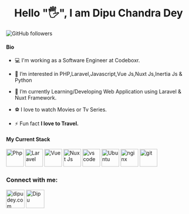 <h1 align="center">Hello "🖐️", I am Dipu Chandra Dey</h1>

![GitHub followers](https://img.shields.io/github/followers/dipudey?logo=GitHub&style=for-the-badge)


#### Bio
- 💻 I'm working as a Software Engineer at Codeboxr.

- 👀 I’m interested in PHP,Laravel,Javascript,Vue Js,Nuxt Js,Inertia Js & Python

- 🌱 I’m currently Learning/Developing Web Application using Laravel & Nuxt Framework.

- ⚽ I love to watch Movies or Tv Series.

- ⚡ Fun fact **I love to Travel.**

#### My Current Stack

<img height="48" src="https://cdn-icons-png.flaticon.com/512/5968/5968332.png" alt="Php"> <img height="48" src="https://upload.wikimedia.org/wikipedia/commons/9/9a/Laravel.svg" alt="Laravel"> <img height="48" src="https://upload.wikimedia.org/wikipedia/commons/9/95/Vue.js_Logo_2.svg" alt="Vue"> <img height="48" src="https://upload.wikimedia.org/wikipedia/commons/a/ae/Nuxt_logo.svg" alt="Nuxt Js"> <img height="48" src="https://upload.wikimedia.org/wikipedia/commons/9/9a/Visual_Studio_Code_1.35_icon.svg" alt="vs code"> <img height="48" src="https://upload.wikimedia.org/wikipedia/commons/a/ae/Nuxt_logo.svg" alt="Ubuntu"> <img height="48" src="[img/nginx-original.svg](https://cdn.icon-icons.com/icons2/2107/PNG/512/file_type_nginx_icon_130305.png" alt="nginx"> <img height="48" src="https://git-scm.com/images/logos/logomark-orange@2x.png" alt="git">



### Connect with me:

<a href="https://dipudey.com" target="blank"><img src="https://cdn-icons-png.flaticon.com/512/841/841364.png" alt="dipudey.com" height="50" width="50" /></a>
<a href="https://linkedin.com/in/dipu-chandra-dey-09287a207" target="blank"><img src="https://img.icons8.com/color/344/linkedin.png" alt="Dipu" height="50" width="50" /></a>

